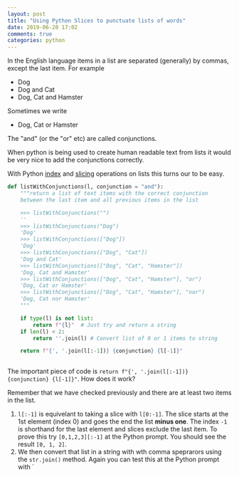 ```yaml
---
layout: post
title: "Using Python Slices to punctuate lists of words"
date: 2019-06-20 17:02
comments: true
categories: python
---
```


In the English language items in a list are separated (generally) by
commas, except the last item. For example


* Dog
* Dog and Cat
* Dog, Cat and Hamster

Sometimes we write

* Dog, Cat or Hamster

The "and" (or the "or" etc) are called conjunctions.

When python is being used to create human readable text from lists it would be very
nice to add the conjunctions correctly.

With Python [index](https://docs.python.org/3/reference/expressions.html?highlight=slice#subscriptions)
and [slicing](https://docs.python.org/3/reference/expressions.html?highlight=slice#slicings)
operations on lists this turns our to be easy.

```python
def listWithConjunctions(l, conjunction = "and"):
    """return a list of text items with the correct conjunction
    between the last item and all previous items in the list

    >>> listWithConjunctions("")
    ''
    >>> listWithConjunctions("Dog")
    'Dog'
    >>> listWithConjunctions(["Dog"])
    'Dog'
    >>> listWithConjunctions(["Dog", "Cat"])
    'Dog and Cat'
    >>> listWithConjunctions(["Dog", "Cat", "Hamster"])
    'Dog, Cat and Hamster'
    >>> listWithConjunctions(["Dog", "Cat", "Hamster"], "or")
    'Dog, Cat or Hamster'
    >>> listWithConjunctions(["Dog", "Cat", "Hamster"], "nor")
    'Dog, Cat nor Hamster'
    """

    if type(l) is not list:
        return f"{l}"  # Just try and return a string
    if len(l) < 2:
        return ''.join(l) # Convert list of 0 or 1 items to string

    return f"{', '.join(l[:-1])} {conjunction} {l[-1]}"
    
```

The important piece of code is `return f"{', '.join(l[:-1])} {conjunction} {l[-1]}"`. How does it work?

Remember that we have checked previously and there are at least two items in the list.

1. `l[:-1]` is equivelant to taking a slice with `l[0:-1]`. The slice starts at the 1st element (index 0) and goes the end the list __minus one__. The index `-1` is shorthand for the last element and slices exclude the last item.
To prove this try `[0,1,2,3][:-1]` at the Python prompt. You should see the result `[0, 1, 2]`.
2. We then convert that list in a string with wth comma speprarors using the `str.join()` method. Again you can test this at the Python prompt with
`
